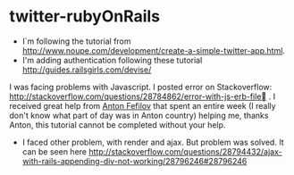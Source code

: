 # twitter-rubyOnRails

- I`m following the tutorial from http://www.noupe.com/development/create-a-simple-twitter-app.html.
- I'm adding authentication following these tutorial http://guides.railsgirls.com/devise/

I was facing problems with Javascript. I posted error on Stackoverflow: http://stackoverflow.com/questions/28784862/error-with-js-erb-file . I received great help from [Anton Fefilov](https://github.com/antonfefilov) that spent an entire week (I really don't know what part of day was in Anton country) helping me, thanks Anton, this tutorial cannot be completed without your help.

- I faced other problem, with render and ajax. But problem was solved. It can be seen here http://stackoverflow.com/questions/28794432/ajax-with-rails-appending-div-not-working/28796246#28796246

